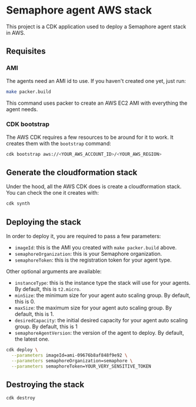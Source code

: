 # Semaphore agent AWS stack

This project is a CDK application used to deploy a Semaphore agent stack in AWS.

## Requisites

### AMI

The agents need an AMI id to use. If you haven't created one yet, just run:

```bash
make packer.build
```

This command uses packer to create an AWS EC2 AMI with everything the agent needs.

### CDK bootstrap

The AWS CDK requires a few resources to be around for it to work. It creates them with the `bootstrap` command:

```bash
cdk bootstrap aws://<YOUR_AWS_ACCOUNT_ID>/<YOUR_AWS_REGION>
```

## Generate the cloudformation stack

Under the hood, all the AWS CDK does is create a cloudformation stack. You can check the one it creates with:

```bash
cdk synth
```

## Deploying the stack

In order to deploy it, you are required to pass a few parameters:
- `imageId`: this is the AMI you created with `make packer.build` above.
- `semaphoreOrganization`: this is your Semaphore organization.
- `semaphoreToken`: this is the registration token for your agent type.

Other optional arguments are available:
- `instanceType`: this is the instance type the stack will use for your agents. By default, this is `t2.micro`.
- `minSize`: the minimum size for your agent auto scaling group. By default, this is 0.
- `maxSize`: the maximum size for your agent auto scaling group. By default, this is 1.
- `desiredCapacity`: the initial desired capacity for your agent auto scaling group. By default, this is 1
- `semaphoreAgentVersion`: the version of the agent to deploy. By default, the latest one.

```bash
cdk deploy \
  --parameters imageId=ami-09676b8af848f9e92 \
  --parameters semaphoreOrganization=semaphore \
  --parameters semaphoreToken=YOUR_VERY_SENSITIVE_TOKEN
```

## Destroying the stack

```bash
cdk destroy
```